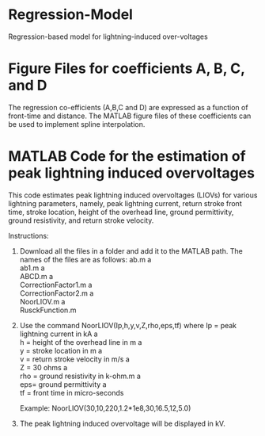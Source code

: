 # Regression-Model
Regression-based model for lightning-induced over-voltages

# Figure Files for coefficients A, B, C, and D
The regression co-efficients (A,B,C and D) are expressed as a function of front-time and distance. The MATLAB figure files of these coefficients can be used to implement spline interpolation.

# MATLAB Code for the estimation of peak lightning induced overvoltages

This code estimates peak lightning induced overvoltages (LIOVs) for various lightning parameters, namely, peak lightning current, return stroke front time, stroke location, height of the overhead line, ground permittivity, ground resistivity, and return stroke velocity. 

Instructions:
1. Download all the files in a folder and add it to the MATLAB path. The names of the files are as follows:
    ab.m
    a <br />
    ab1.m 
    a <br />
    ABCD.m 
    a <br />
    CorrectionFactor1.m
    a <br />
    CorrectionFactor2.m
    a <br />
    NoorLIOV.m
    a <br />
    RusckFunction.m

2. Use the command NoorLIOV(Ip,h,y,v,Z,rho,eps,tf) where
   Ip = peak lightning current in kA
a <br />
   h =  height of the overhead line in m
a <br />
   y = stroke location in m
a <br />
   v = return stroke velocity in m/s
a <br />
   Z = 30 ohms
a <br />
   rho = ground resistivity in k-ohm.m
a <br />
   eps= ground permittivity
a <br />
   tf = front time in micro-seconds

   Example: NoorLIOV(30,10,220,1.2*1e8,30,16.5,12,5.0)

3. The peak lightning induced overvoltage will be displayed in kV.
